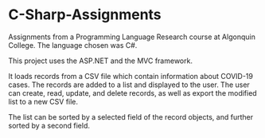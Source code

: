 # C-Sharp-Assignments

Assignments from a Programming Language Research course at Algonquin College. The language chosen was C#.

This project uses the ASP.NET and the MVC framework.

It loads records from a CSV file which contain information about COVID-19 cases. The records are added to a list and displayed to the user.
The user can create, read, update, and delete records, as well as export the modified list to a new CSV file.

The list can be sorted by a selected field of the record objects, and further sorted by a second field.
